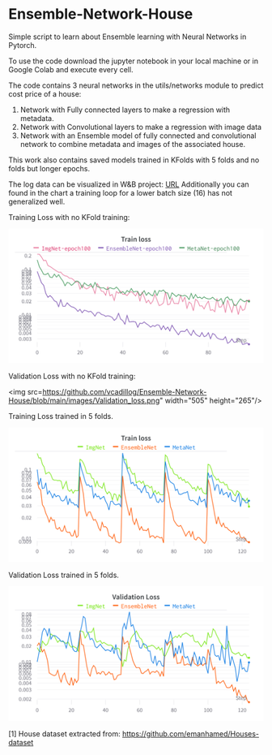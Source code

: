 # Ensemble-Network-House
Simple script to learn about Ensemble learning with Neural Networks in Pytorch.

To use the code download the jupyter notebook in your local machine or in Google Colab and execute every cell.

The code contains 3 neural networks in the utils/networks module to predict cost price of a house:
1. Network with Fully connected layers to make a regression with metadata.
2. Network with Convolutional layers to make a regression with image data
3. Network with an Ensemble model of fully connected and convolutional network to combine metadata and images of the associated house.

This work also contains saved models trained in KFolds with 5 folds and no folds but longer epochs.

The log data can be visualized in W&B project: [URL](https://wandb.ai/vcadillo/House?workspace=user-vcadillo)
Additionally you can found in the chart a training loop for a lower batch size (16) has not generalized well.

Training Loss with no KFold training:

<img src="https://github.com/vcadillog/Ensemble-Network-House/blob/main/images/Train_loss.png" width="505" height="265"/>

Validation Loss with no KFold training:

<img src=https://github.com/vcadillog/Ensemble-Network-House/blob/main/images/Validation_loss.png" width="505" height="265"/>

Training Loss trained in 5 folds.

<img src="https://github.com/vcadillog/Ensemble-Network-House/blob/main/images/Train_kfold_loss.png" width="505" height="265"/>

Validation Loss trained in 5 folds.

<img src="https://github.com/vcadillog/Ensemble-Network-House/blob/main/images/Validation_kfold_loss.png" width="505" height="265"/>



[1] House dataset extracted from: https://github.com/emanhamed/Houses-dataset
 
